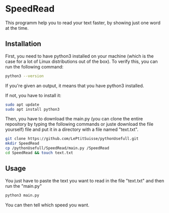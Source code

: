 # SpeedRead

This programm help you to read your text faster, by showing just one word at the time.

## Installation

First, you need to have python3 installed on your machine (which is the case for a lot of Linux distributions out of the box).
To verify this, you can run the following command:
```bash
python3 --version
```
If you're given an output, it means that you have python3 installed.

If not, you have to install it:
```bash
sudo apt update
sudo apt install python3
```

Then, you have to download the main.py (you can clone the entire repository by typing the following commands or juste download the file yourself) file and put it in a directory with a file named "text.txt".
```bash
git clone https://github.com/LePtitSuisse/pythonUsefull.git
mkdir SpeedRead
cp /pythonUsefull/SpeedRead/main.py /SpeedRead
cd SpeedRead && touch text.txt
```

## Usage

You just have to paste the text you want to read in the file "text.txt" and then run the "main.py"
```bash
python3 main.py
```
You can then tell which speed you want.
